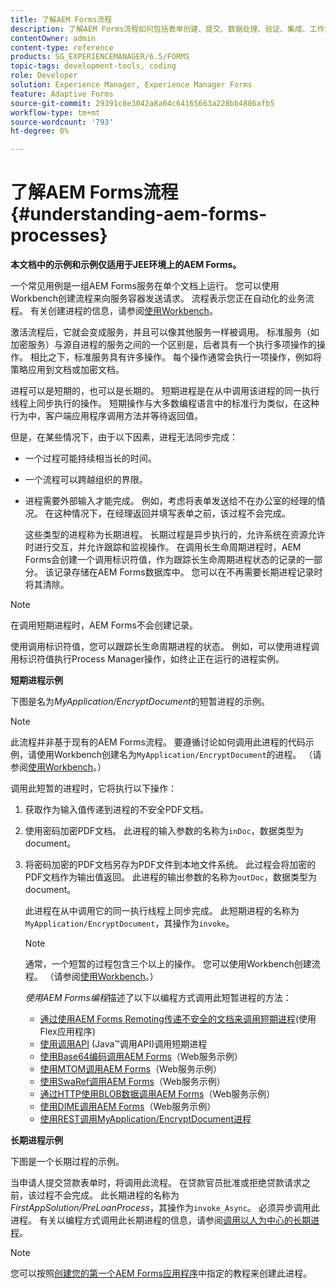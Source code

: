 ```yaml
---
title: 了解AEM Forms流程
description: 了解AEM Forms流程如何包括表单创建、提交、数据处理、验证、集成、工作流自动化和输出管理。
contentOwner: admin
content-type: reference
products: SG_EXPERIENCEMANAGER/6.5/FORMS
topic-tags: development-tools, coding
role: Developer
solution: Experience Manager, Experience Manager Forms
feature: Adaptive Forms
source-git-commit: 29391c8e3042a8a04c64165663a228bb4886afb5
workflow-type: tm+mt
source-wordcount: '793'
ht-degree: 0%

---
```


# 了解AEM Forms流程 {#understanding-aem-forms-processes}

**本文档中的示例和示例仅适用于JEE环境上的AEM Forms。**

一个常见用例是一组AEM Forms服务在单个文档上运行。 您可以使用Workbench创建流程来向服务容器发送请求。 流程表示您正在自动化的业务流程。 有关创建进程的信息，请参阅[使用Workbench](https://www.adobe.com/go/learn_aemforms_workbench_63)。

激活流程后，它就会变成服务，并且可以像其他服务一样被调用。 标准服务（如加密服务）与源自进程的服务之间的一个区别是，后者具有一个执行多项操作的操作。 相比之下，标准服务具有许多操作。 每个操作通常会执行一项操作，例如将策略应用到文档或加密文档。

进程可以是短期的，也可以是长期的。 短期进程是在从中调用该进程的同一执行线程上同步执行的操作。 短期操作与大多数编程语言中的标准行为类似，在这种行为中，客户端应用程序调用方法并等待返回值。

但是，在某些情况下，由于以下因素，进程无法同步完成：

* 一个过程可能持续相当长的时间。
* 一个流程可以跨越组织的界限。
* 进程需要外部输入才能完成。 例如，考虑将表单发送给不在办公室的经理的情况。 在这种情况下，在经理返回并填写表单之前，该过程不会完成。

  这些类型的进程称为长期进程。 长期过程是异步执行的，允许系统在资源允许时进行交互，并允许跟踪和监视操作。 在调用长生命周期进程时，AEM Forms会创建一个调用标识符值，作为跟踪长生命周期进程状态的记录的一部分。 该记录存储在AEM Forms数据库中。 您可以在不再需要长期进程记录时将其清除。

>[!NOTE]
>
>在调用短期进程时，AEM Forms不会创建记录。

使用调用标识符值，您可以跟踪长生命周期进程的状态。 例如，可以使用进程调用标识符值执行Process Manager操作，如终止正在运行的进程实例。

**短期进程示例**

下图是名为&#x200B;*MyApplication/EncryptDocument*&#x200B;的短暂进程的示例。

>[!NOTE]
>
>此流程并非基于现有的AEM Forms流程。 要遵循讨论如何调用此进程的代码示例，请使用Workbench创建名为`MyApplication/EncryptDocument`的进程。 （请参阅[使用Workbench](https://www.adobe.com/go/learn_aemforms_workbench_63)。）

调用此短暂的进程时，它将执行以下操作：

1. 获取作为输入值传递到进程的不安全PDF文档。
1. 使用密码加密PDF文档。 此进程的输入参数的名称为`inDoc`，数据类型为document。
1. 将密码加密的PDF文档另存为PDF文件到本地文件系统。 此过程会将加密的PDF文档作为输出值返回。 此进程的输出参数的名称为`outDoc`，数据类型为document。

   此进程在从中调用它的同一执行线程上同步完成。 此短期进程的名称为`MyApplication/EncryptDocument`，其操作为`invoke`。

   >[!NOTE]
   >
   >通常，一个短暂的过程包含三个以上的操作。 您可以使用Workbench创建流程。 （请参阅[使用Workbench](https://www.adobe.com/go/learn_aemforms_workbench_63)。）

   *使用AEM Forms编程*&#x200B;描述了以下以编程方式调用此短暂进程的方法：

   * [通过使用AEM Forms Remoting传递不安全的文档来调用短期进程](/help/forms/developing/invoking-aem-forms-using-remoting.md#invoking-a-short-lived-process-by-passing-an-unsecure-document-using-remoting)(使用Flex应用程序)
   * [使用调用API](/help/forms/developing/invoking-aem-forms-using-java.md#invoking-a-short-lived-process-using-the-invocation-api) (Java™调用API)调用短期进程
   * [使用Base64编码调用AEM Forms](/help/forms/developing/invoking-aem-forms-using-web.md#invoking-aem-forms-using-base64-encoding)（Web服务示例）
   * [使用MTOM调用AEM Forms](/help/forms/developing/invoking-aem-forms-using-web.md#invoking-aem-forms-using-mtom)（Web服务示例）
   * [使用SwaRef调用AEM Forms](/help/forms/developing/invoking-aem-forms-using-web.md#invoking-aem-forms-using-swaref)（Web服务示例）
   * [通过HTTP使用BLOB数据调用AEM Forms](/help/forms/developing/invoking-aem-forms-using-web.md#invoking-aem-forms-using-blob-data-over-http)（Web服务示例）
   * [使用DIME调用AEM Forms](/help/forms/developing/invoking-aem-forms-using-web.md#invoking-aem-forms-using-dime)（Web服务示例）
   * [使用REST调用MyApplication/EncryptDocument进程](/help/forms/developing/invoking-aem-forms-using-rest.md)

**长期进程示例**

下图是一个长期过程的示例。

当申请人提交贷款表单时，将调用此流程。 在贷款官员批准或拒绝贷款请求之前，该过程不会完成。 此长期进程的名称为&#x200B;*FirstAppSolution/PreLoanProcess*，其操作为`invoke_Async`。 必须异步调用此进程。 有关以编程方式调用此长期进程的信息，请参阅[调用以人为中心的长期进程](/help/forms/developing/invoking-human-centric-long-lived.md#invoking-human-centric-long-lived-processes)。

>[!NOTE]
>
>您可以按照[创建您的第一个AEM Forms应用程序](https://www.adobe.com/go/learn_aemforms_firstapp_ds_63)中指定的教程来创建此进程。
